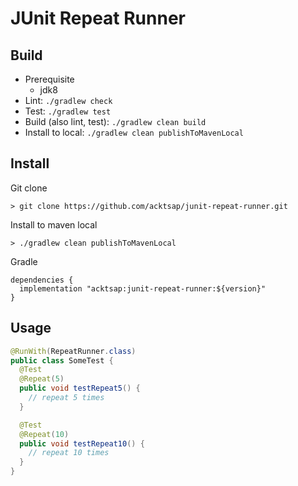 # JUnit Repeat Runner

## Build

- Prerequisite
  - jdk8
- Lint: `./gradlew check`
- Test: `./gradlew test`
- Build (also lint, test): `./gradlew clean build`
- Install to local: `./gradlew clean publishToMavenLocal`

## Install

Git clone

```shell script
> git clone https://github.com/acktsap/junit-repeat-runner.git
```

Install to maven local

```shell script
> ./gradlew clean publishToMavenLocal
```

Gradle

```
dependencies {
  implementation "acktsap:junit-repeat-runner:${version}"
}
```

## Usage

```java
@RunWith(RepeatRunner.class)
public class SomeTest {
  @Test
  @Repeat(5)
  public void testRepeat5() {
    // repeat 5 times
  }

  @Test
  @Repeat(10)
  public void testRepeat10() {
    // repeat 10 times
  }
}
```
